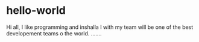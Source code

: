 # hello-world

Hi all,
 I like programming and inshalla I with my team will be one of the best developement teams o the world.
   .......
